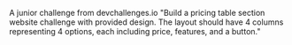 A junior challenge from devchallenges.io
"Build a pricing table section website challenge with provided design. The layout should have 4 columns representing 4 options, each including price, features, and a button."

